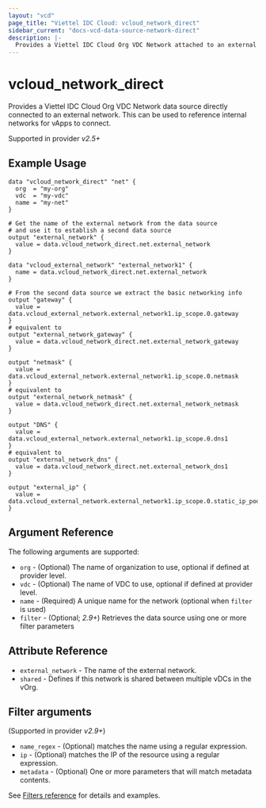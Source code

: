 ```yaml
---
layout: "vcd"
page_title: "Viettel IDC Cloud: vcloud_network_direct"
sidebar_current: "docs-vcd-data-source-network-direct"
description: |-
  Provides a Viettel IDC Cloud Org VDC Network attached to an external one. This can be used to reference internal networks for vApps to connect.
---
```


# vcloud\_network\_direct

Provides a Viettel IDC Cloud Org VDC Network data source directly connected to an external network. This can be used to reference
internal networks for vApps to connect.

Supported in provider *v2.5+*


## Example Usage

```hcl
data "vcloud_network_direct" "net" {
  org  = "my-org"
  vdc  = "my-vdc"
  name = "my-net"
}

# Get the name of the external network from the data source
# and use it to establish a second data source
output "external_network" {
  value = data.vcloud_network_direct.net.external_network
}

data "vcloud_external_network" "external_network1" {
  name = data.vcloud_network_direct.net.external_network
}

# From the second data source we extract the basic networking info
output "gateway" {
  value = data.vcloud_external_network.external_network1.ip_scope.0.gateway
}
# equivalent to
output "external_network_gateway" {
  value = data.vcloud_network_direct.net.external_network_gateway
}

output "netmask" {
  value = data.vcloud_external_network.external_network1.ip_scope.0.netmask
}
# equivalent to
output "external_network_netmask" {
  value = data.vcloud_network_direct.net.external_network_netmask
}

output "DNS" {
  value = data.vcloud_external_network.external_network1.ip_scope.0.dns1
}
# equivalent to
output "external_network_dns" {
  value = data.vcloud_network_direct.net.external_network_dns1
}

output "external_ip" {
  value = data.vcloud_external_network.external_network1.ip_scope.0.static_ip_pool.0.start_address
}
```

## Argument Reference

The following arguments are supported:

* `org` - (Optional) The name of organization to use, optional if defined at provider level.
* `vdc` - (Optional) The name of VDC to use, optional if defined at provider level.
* `name` - (Required) A unique name for the network (optional when `filter` is used)
* `filter` - (Optional; *2.9+*) Retrieves the data source using one or more filter parameters

## Attribute Reference

* `external_network` -  The name of the external network.
* `shared` -  Defines if this network is shared between multiple vDCs in the vOrg.

## Filter arguments

(Supported in provider *v2.9+*)

* `name_regex` - (Optional) matches the name using a regular expression.
* `ip` - (Optional) matches the IP of the resource using a regular expression.
* `metadata` - (Optional) One or more parameters that will match metadata contents.

See [Filters reference](/providers/terraform-viettelidc/vcloud/latest/docs/guides/data_source_filters) for details and examples.
